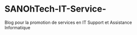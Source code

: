 # SANOhTech-IT-Service-
Blog pour la promotion de services en IT Support et Assistance Informatique

